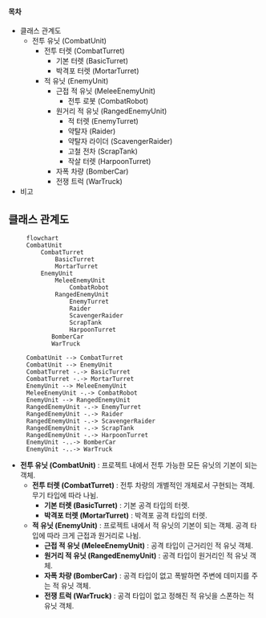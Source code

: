 #### 목차
* 클래스 관계도
	* 전투 유닛 (CombatUnit)
		* 전투 터렛 (CombatTurret)
			* 기본 터렛 (BasicTurret)
			* 박격포 터렛 (MortarTurret)
		* 적 유닛 (EnemyUnit)
			* 근접 적 유닛 (MeleeEnemyUnit)
				* 전투 로봇 (CombatRobot)
			* 원거리 적 유닛 (RangedEnemyUnit)
				* 적 터렛 (EnemyTurret)
				* 약탈자 (Raider)
				* 약탈자 라이더 (ScavengerRaider)
				* 고철 전차 (ScrapTank)
				* 작살 터렛 (HarpoonTurret)
			*  자폭 차량 (BomberCar)
			* 전쟁 트럭 (WarTruck)
* 비고

## 클래스 관계도
```mermaid
 	 flowchart
     CombatUnit
	     CombatTurret
		     BasicTurret
		     MortarTurret
	     EnemyUnit
		     MeleeEnemyUnit
			     CombatRobot
		     RangedEnemyUnit
			     EnemyTurret
			     Raider
			     ScavengerRaider
			     ScrapTank
			     HarpoonTurret
			BomberCar
			WarTruck
 
     CombatUnit --> CombatTurret
     CombatUnit --> EnemyUnit
     CombatTurret -.-> BasicTurret
     CombatTurret -.-> MortarTurret
     EnemyUnit --> MeleeEnemyUnit
     MeleeEnemyUnit -.-> CombatRobot
     EnemyUnit --> RangedEnemyUnit
     RangedEnemyUnit -.-> EnemyTurret
     RangedEnemyUnit -.-> Raider
     RangedEnemyUnit -.-> ScavengerRaider
     RangedEnemyUnit -.-> ScrapTank
     RangedEnemyUnit -.-> HarpoonTurret
     EnemyUnit -..-> BomberCar
     EnemyUnit -..-> WarTruck
 ```

* **전투 유닛 (CombatUnit)** : 프로젝트 내에서 전투 가능한 모든 유닛의 기본이 되는 객체.
	* **전투 터렛 (CombatTurret)** : 전투 차량의 개별적인 개체로서 구현되는 객체. 무기 타입에 따라 나뉨.
		* **기본 터렛 (BasicTurret)** : 기본 공격 타입의 터렛.
		* **박격포 터렛 (MortarTurret)** : 박격포 공격 타입의 터렛.
	* **적 유닛 (EnemyUnit)** : 프로젝트 내에서 적 유닛의 기본이 되는 객체. 공격 타입에 따라 크게 근접과 원거리로 나뉨.
		* **근접 적 유닛 (MeleeEnemyUnit)** : 공격 타입이 근거리인 적 유닛 객체.
		* **원거리 적 유닛 (RangedEnemyUnit)** : 공격 타입이 원거리인 적 유닛 객체.
		*  **자폭 차량 (BomberCar)** : 공격 타입이 없고 폭발하면 주변에 데미지를 주는 적 유닛 객체.
		* **전쟁 트럭 (WarTruck)** : 공격 타입이 없고 정해진 적 유닛을 스폰하는 적 유닛 객체.